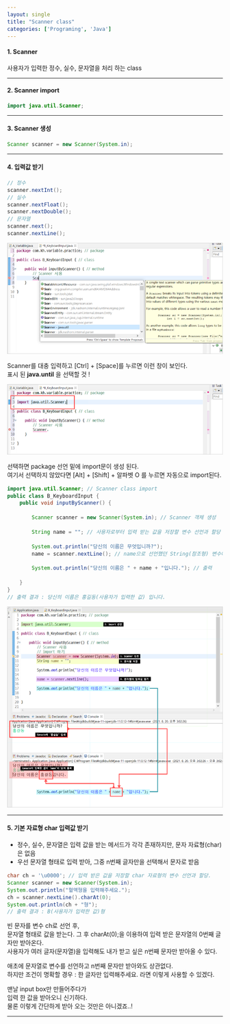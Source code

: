 ```yaml
---
layout: single
title: "Scanner class"
categories: ['Programing', 'Java']
---
```


#### 1. Scanner
사용자가 입력한 정수, 실수, 문자열을 처리 하는 class   
    
* * *
#### 2. Scanner import
``` java
import java.util.Scanner;
```  
    
* * *
#### 3. Scanner 생성
``` java
Scanner scanner = new Scanner(System.in);
```   
      
* * * 
#### 4. 입력값 받기
``` java
// 정수
scanner.nextInt();
// 실수
scanner.nextFloat();
scanner.nextDouble();
// 문자열
scanner.next();
scanner.nextLine();
```   
   
![Alt text](/assets/images/scanner01.png)   
   
      
Scanner를 대충 입력하고 [Ctrl] + [Space]를 누르면 이런 창이 보인다.   
표시 된 **java.until** 을 선택할 것 !   
   


      
![Alt text](/assets/images/scanner02.png)    
   

선택하면 package 선언 밑에 import문이 생성 된다.   
여기서 선택하지 않았다면 [Alt] + [Shift] + 알파벳 O 를 누르면 자동으로 import된다.   
   
      


    
``` java
import java.util.Scanner; // Scanner class import
public class B_KeyboardInput {
    public void inputByScanner() {

        Scanner scanner = new Scanner(System.in); // Scanner 객체 생성

        String name = ""; // 사용자로부터 입력 받는 값을 저장할 변수 선언과 할당

        System.out.println("당신의 이름은 무엇입니까?");
        name = scanner.nextLine(); // name으로 선언했던 String(참조형) 변수에 사용자가 입력한 값을 저장

        System.out.println("당신의 이름은 " + name + "입니다."); // 출력

    }
}
// 출력 결과 : 당신의 이름은 홍길동(사용자가 입력한 값) 입니다.
```   
   

   
![Alt text](/assets/images/scanner03.png)  
   
* * *
#### 5. 기본 자료형 char 입력값 받기
* 정수, 실수, 문자열은 입력 값을 받는 메서드가 각각 존재하지만, 문자 자료형(char)은 없음   
* 우선 문자열 형태로 입력 받아, 그중 n번째 글자만을 선택해서 문자로 받음   
   
``` java
char ch = '\u0000'; // 입력 받은 값을 저장할 char 자료형의 변수 선언과 할당.
Scanner scanner = new Scanner(System.in);
System.out.println("혈액형을 입력해주세요.");
ch = scanner.nextLine().charAt(0);
System.out.println(ch + "형");
// 출력 결과 : B(사용자가 입력한 값)형
```   
빈 문자를 변수 ch로 선언 후,   
문자열 형태로 값을 받는다. 그 후 charAt(0);을 이용하여 입력 받은 문자열의 0번째 글자만 받아온다.   
사용자가 여러 글자(문자열)을 입력해도 내가 받고 싶은 n번째 문자만 받아올 수 있다.   

애초에 문자열로 변수를 선언하고 n번째 문자만 받아와도 상관없다.   
하지만 조건이 명확할 경우 : 한 글자만 입력해주세요. 라면 이렇게 사용할 수 있겠다.   
   
맨날 input box만 만들어주다가   
입력 한 값을 받아오니 신기하다.   
물론 이렇게 간단하게 받아 오는 것만은 아니겠죠..!


   
      
***